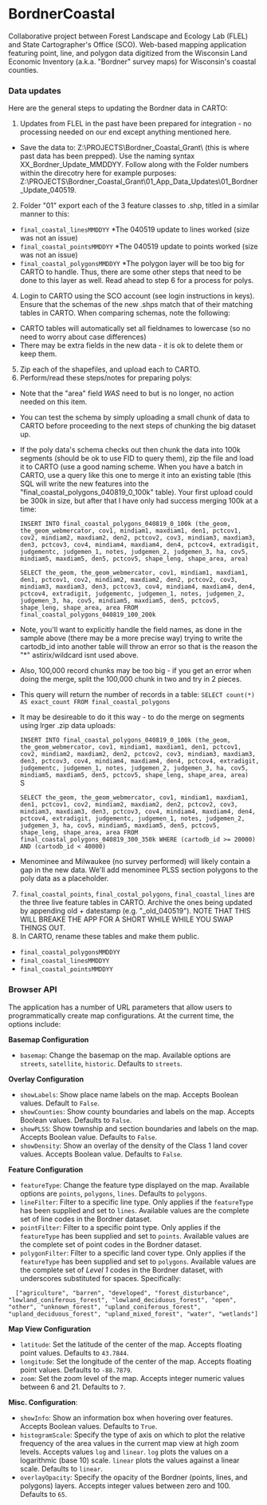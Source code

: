 # BordnerCoastal
Collaborative project between Forest Landscape and Ecology Lab (FLEL) and State Cartographer's Office (SCO). Web-based mapping application featuring point, line, and polygon data digitized from the Wisconsin Land Economic Inventory (a.k.a. "Bordner" survey maps) for Wisconsin's coastal counties.

### Data updates
Here are the general steps to updating the Bordner data in CARTO:
1) Updates from FLEL in the past have been prepared for integration - no processing needed on our end except anything mentioned here.
- Save the data to: Z:\PROJECTS\Bordner_Coastal_Grant\ (this is where past data has been prepped). Use the naming syntax XX_Bordner_Update_MMDDYY. Follow along with the Folder numbers within the direcotry here for example purposes: Z:\PROJECTS\Bordner_Coastal_Grant\01_App_Data_Updates\01_Bordner_Update_040519.
2) Folder "01" export each of the 3 feature classes to .shp, titled in a similar manner to this:
- ```final_coastal_linesMMDDYY``` *The 040519 update to lines worked (size was not an issue)
- ```final_coastal_pointsMMDDYY``` *The 040519 update to points worked (size was not an issue)
- ```final_coastal_polygonsMMDDYY``` *The polygon layer will be too big for CARTO to handle. Thus, there are some other steps that need to be done to this layer as well. Read ahead to step 6 for a process for polys.
4) Login to CARTO using the SCO account (see login instructions in keys). Ensure that the schemas of the new .shps match that of their matching tables in CARTO. When comparing schemas, note the following:
- CARTO tables will automatically set all fieldnames to lowercase (so no need to worry about case differences)
- There may be extra fields in the new data - it is ok to delete them or keep them.
5) Zip each of the shapefiles, and upload each to CARTO. 
6) Perform/read these steps/notes for preparing polys:
- Note that the "area" field *WAS* need to but is no longer, no action needed on this item.
- You can test the schema by simply uploading a small chunk of data to CARTO before proceeding to the next steps of chunking the big dataset up.
- If the poly data's schema checks out then chunk the data into 100k segments (should be ok to use FID to query them), zip the file and load it to CARTO (use a good naming scheme. When you have a batch in CARTO, use a query like this one to merge it into an existing table (this SQL will write the new features into the "final_coastal_polygons_040819_0_100k" table). Your first upload could be 300k in size, but after that I have only had success merging 100k at a time:
  
  ```INSERT INTO final_coastal_polygons_040819_0_100k (the_geom, the_geom_webmercator, cov1, mindiam1, maxdiam1, den1, pctcov1, cov2, mindiam2, maxdiam2, den2, pctcov2, cov3, mindiam3, maxdiam3, den3, pctcov3, cov4, mindiam4, maxdiam4, den4, pctcov4, extradigit, judgementc, judgemen_1, notes, judgemen_2, judgemen_3, ha, cov5, mindiam5, maxdiam5, den5, pctcov5, shape_leng, shape_area, area)```

  ```SELECT the_geom, the_geom_webmercator, cov1, mindiam1, maxdiam1, den1, pctcov1, cov2, mindiam2, maxdiam2, den2, pctcov2, cov3, mindiam3, maxdiam3, den3, pctcov3, cov4, mindiam4, maxdiam4, den4, pctcov4, extradigit, judgementc, judgemen_1, notes, judgemen_2, judgemen_3, ha, cov5, mindiam5, maxdiam5, den5, pctcov5, shape_leng, shape_area, area FROM final_coastal_polygons_040819_100_200k```

- Note, you'll want to explicitly handle the field names, as done in the sample above (there may be a more precise way) trying to write the cartodb_id into another table will throw an error so that is the reason the "\*" astirix/wildcard isnt used above.

- Also, 100,000 record chunks may be too big - if you get an error when doing the merge, split the 100,000 chunk in two and try in 2 pieces.

- This query will return the number of records in a table:
  ```SELECT count(*) AS exact_count FROM final_coastal_polygons```
  
- It may be desireable to do it this way - to do the merge on segments using lrger .zip data uploads:

  ```INSERT INTO final_coastal_polygons_040819_0_100k (the_geom, the_geom_webmercator, cov1, mindiam1, maxdiam1, den1, pctcov1, cov2, mindiam2, maxdiam2, den2, pctcov2, cov3, mindiam3, maxdiam3, den3, pctcov3, cov4, mindiam4, maxdiam4, den4, pctcov4, extradigit, judgementc, judgemen_1, notes, judgemen_2, judgemen_3, ha, cov5, mindiam5, maxdiam5, den5, pctcov5, shape_leng, shape_area, area)  ```S
  
  ```SELECT the_geom, the_geom_webmercator, cov1, mindiam1, maxdiam1, den1, pctcov1, cov2, mindiam2, maxdiam2, den2, pctcov2, cov3, mindiam3, maxdiam3, den3, pctcov3, cov4, mindiam4, maxdiam4, den4, pctcov4, extradigit, judgementc, judgemen_1, notes, judgemen_2, judgemen_3, ha, cov5, mindiam5, maxdiam5, den5, pctcov5, shape_leng, shape_area, area FROM final_coastal_polygons_040819_300_350k WHERE (cartodb_id >= 20000) AND (cartodb_id < 40000)```

- Menominee and Milwaukee (no survey performed) will likely contain a gap in the new data. We'll add menominee PLSS section polygons to the poly data as a placeholder.

7) ```final_coastal_points```, ```final_costal_polygons```, ```final_coastal_lines``` are the three live feature tables in CARTO. Archive the ones being updated by appending old + datestamp (e.g. "_old_040519"). NOTE THAT THIS WILL BREAKE THE APP FOR A SHORT WHILE WHILE YOU SWAP THINGS OUT.
8) In CARTO, rename these tables and make them public.
- ```final_coastal_polygonsMMDDYY```
- ```final_coastal_linesMMDDYY```
- ```final_coastal_pointsMMDDYY```

### Browser API
The application has a number of URL parameters that allow users to programmatically create map configurations. At the current time, the options include:

**Basemap Configuration**
- ```basemap```: Change the basemap on the map. Available options are ```streets```, ```satellite```, ```historic```. Defaults to ```streets```.

**Overlay Configuration**
- ```showLabels```: Show place name labels on the map. Accepts Boolean values. Default to ```False```.
- ```showCounties```: Show county boundaries and labels on the map. Accepts Boolean values. Defaults to ```False```.
- ```showPLSS```: Show township and section boundaries and labels on the map. Accepts Boolean value. Defaults to ```False```.
- ```showDensity```: Show an overlay of the density of the Class 1 land cover values. Accepts Boolean value. Defaults to ```False```.

**Feature Configuration**
- ```featureType```: Change the feature type displayed on the map. Available options are ```points```, ```polygons```, ```lines```. Defaults to ```polygons```.
- ```lineFilter```:  Filter to a specific line type. Only applies if the ```featureType``` has been supplied and set to ```lines```. Available values are the complete set of line codes in the Bordner dataset.
- ```pointFilter```: Filter to a specific point type. Only applies if the ```featureType``` has been supplied and set to ```points```. Available values are the complete set of point codes in the Bordner dataset.
- ```polygonFilter```: Filter to a specific land cover type. Only applies if the ```featureType``` has been supplied and set to ```polygons```. Available values are the complete set of *Level 1* codes in the Bordner dataset, with underscores substituted for spaces. Specifically:
```
  ["agriculture", "barren", "developed", "forest_disturbance", "lowland_coniferous_forest", "lowland_deciduous_forest", "open", "other", "unknown_forest", "upland_coniferous_forest", "upland_deciduous_forest", "upland_mixed_forest", "water", "wetlands"]
```

**Map View Configuration**
- ```latitude```: Set the latitude of the center of the map. Accepts floating point values. Defaults to ```43.7844```.
- ```longitude```: Set the longitude of the center of the map. Accepts floating point values. Defaults to ```-88.7879```.
- ```zoom```: Set the zoom level of the map. Accepts integer numeric values between 6 and 21. Defaults to ```7```.

**Misc. Configuration**:
- ```showInfo```: Show an information box when hovering over features. Accepts Boolean values. Defaults to ```True```.
- ```histogramScale```: Specify the type of axis on which to plot the relative frequency of the area values in the current map view at high zoom levels. Accepts values ```log``` and ```linear```. ```log``` plots the values on a logarithmic (base 10) scale. ```linear``` plots the values against a linear scale. Defaults to ```linear```.
- ```overlayOpacity```: Specify the opacity of the Bordner (points, lines, and polygons) layers. Accepts integer values between zero and 100. Defaults to ```65```. 
